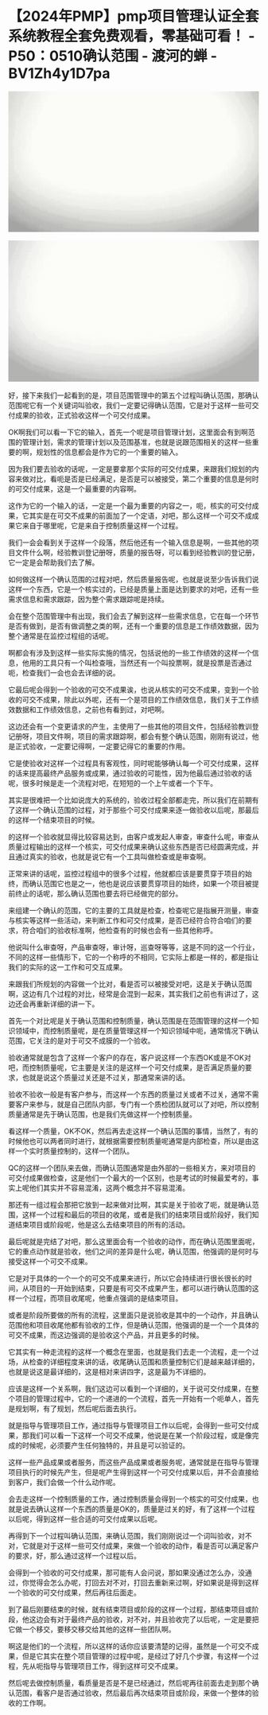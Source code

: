 # 【2024年PMP】pmp项目管理认证全套系统教程全套免费观看，零基础可看！ - P50：0510确认范围 - 渡河的蝉 - BV1Zh4y1D7pa

![](img/b9ef5da672c49c7868617ca7411835cc_0.png)

![](img/b9ef5da672c49c7868617ca7411835cc_1.png)

好，接下来我们一起看到的是，项目范围管理中的第五个过程叫确认范围，那确认范围呢它有一个关键词叫验收，我们一定要记得确认范围，它是对于这样一些可交付成果的验收，正式验收这样一个可交付成果。

OK啊我们可以看一下它的输入，首先一个呢是项目管理计划，这里面会有到啊范围的管理计划，需求的管理计划以及范围基准，也就是说跟范围相关的这样一些重要的啊，规划性的信息都会是作为它的一个重要的输入。

因为我们要去验收的话呢，一定是要拿那个实际的可交付成果，来跟我们规划的内容来做对比，看呃是否是已经满足，是否是可以被接受，第二个重要的信息是何时的可交付成果，这是一个最重要的内容啊。

这作为它的一个输入的话，一定是一个最为重要的内容之一，呃，核实的可交付成果，它其实是在可交不成果的前面加了一个定语，对吧，那么这样一个可交不成成果它来自于哪里呢，它是来自于控制质量这样一个过程。

我们一会会看到关于这样一个段落，然后他还有一个输入信息是啊，一些其他的项目文件什么啊，经验教训登记册呀，质量的报告呀，可以看到经验教训的登记册，它一定是会帮助我们去了解。

如何做这样一个确认范围的过程对吧，然后质量报告呢，也就是说至少告诉我们说这样一个东西，它是一个核实过的，已经是质量上面是达到要求的对吧，还有一些需求信息和需求跟踪，因为整个需求跟踪呢是持续。

会在整个范围管理中有出现，我们会去了解到这样一些需求信息，它在每一个环节是否有做到，是否有做调整之类的啊，还有一个重要的信息是工作绩效数据，因为整个通常是在监控过程组的话呢。

啊都会有涉及到这样一些实际实施的情况，包括说他的一些工作绩效的这样一个信息，他用的工具只有一个叫检查哦，当然还有一个叫投票啊，就是投票是否通过呃，检查我们一会也会去详细的说。

它最后呢会得到一个验收的可交不成果诶，也说从核实的可交不成果，变到一个验收的可交不成果，除此以外呢，还有一个是项目的工作绩效信息，我们关于工作绩效数据和工作绩效信息，之前也有看到过，对吧啊。

这边还会有一个变更请求的产生，主使用了一些其他的项目文件，包括经验教训登记册呀，项目文件啊，项目的需求跟踪啊，都会有整个确认范围，刚刚有说过，他是正式验收，一定要记得啊，一定要记得它的重要的作用。

它是使验收对这样一个过程具有客观性，同时呢能够确认每一个可交付成果，这样的话来提高最终产品服务或成果，通过验收的可能性，因为他最后通过验收的话呢，很多时候是走一个流程对吧，在短短的一个上午或者一个下午。

其实是很难把一个比如说庞大的系统的，验收过程全部都走完，所以我们在前期有了这样一个确认范围的过程，对于那些个可交付成果来逐一做验收以后呢，那最后的这样一个结束项目的时候。

的这样一个验收就显得比较容易达到，由客户或发起人审查，审查什么呢，审查从质量过程输出的这样一个核实，可交付成果来确认这些东西是否已经圆满完成，并且通过真实的验收，也就是说它有一个工具叫做检查或是审查啊。

正常来讲的话呢，监控过程组中的很多个过程，他就都应该是要贯穿于项目的始终，而确认范围它也是之一，他也是说应该要贯穿项目的始终，如果一个项目被提前终止的话呢，那么确认范围也要去将已经做完的部分。

来组建一个确认的范围，它的主要的工具就是检查，检查呢它是指展开测量，审查与核实等这样一些活动，来判断工作和可交付成果，是否已经符合符合咱们的要求，符合咱们的验收标准啊，他检查有的时候也会有一些其他称呼。

他说叫什么审查呀，产品审查呀，审计呀，巡查呀等等，这是不同的这一个行业，不同的这样一些情形下，它的一个称呼的不相同，它实际上都是一样的，都是指让我们的实际的这一工作和可交互成果。

来跟我们所规划的内容做一个比对，看是否可以被接受对吧，这是关于确认范围啊，这边有几个过程的对比，经常是会混到一起来，其实我们之前也有讲过了，这边还会再重新详细的讲一下。

首先一个对比呢是关于确认范围和控制质量，确认范围是在范围管理的这样一个知识领域中，而控制质量呢，是在质量管理这样一个知识领域中呃，通常情况下确认范围，它关注的是对于可交不成膜的一个验收。

验收通常就是包含了这样一个客户的存在，客户说这样一个东西OK或是不OK对吧，而控制质量呢，它主要是关注的是这样一个可交付成果，是否满足质量的要求，也就是说这个质量过关还是不过关，那通常来讲的话。

验收不验收一般是有客户参与，而这样一个东西的质量过关或者不过关，通常不需要客户来参与，就是自己团队内部，专门有一个质检团队就可以了对吧，所以控制质量通常是先于确认范围，也是我们先做这样一个控制质量。

看这样一个质量，OK不OK，然后再去走这样一个确认范围的事情，当然了，有的时候他也可以两者同时进行，就根据需要控制质量呢通常是内部检查，所以是由这样一个实时质量控制的，这样一个团队。

QC的这样一个团队来去做，而确认范围通常是由外部的一些相关方，来对项目的可交付成果做检查，这是他们一个最大的一个区别，也是考试的时候最爱考的，事实上呢他们其实并不容易混淆，这两个概念并不容易混淆。

那还有一组过程会那把它放到一起来做对比啊，其实是关于验收了呃，就是确认范围，这样一个过程和最后的项目的收尾，或者是我们的结束项目或阶段好，我们知道结束项目或阶段呢，他是这么去结束项目的所有的活动。

最后呢就是完结了对吧，那么这里面会有一个验收的动作，而在确认范围里面呢，它的重点动作就是验收，他们之间的差异是什么呢，确认范围，他强调的是何时与接受这样一个可交不成果。

它是对于具体的一个一个的可交不成果来进行，所以它会持续进行很长很长的时间，从项目的一开始到结束，只要是有可交不成果产生，都可以进行确认范围的这样一个过程，而项目收尾呢，他重点强调的是结束项目。

或者是阶段所要做的所有的流程，这里面只是说验收是其中的一个动作，并且确认范围他和项目收尾他都有验收的工作，但是确认范围，他强调的是一个一个具体的可交不成果，而这边强调的是验收这个产品，并且更多的时候。

它其实有一种走流程的这样一个概念在里面，也就是我们去走一个流程，走一个过场，从检查的详细程度来讲的话，收尾确认范围和质量控制它们是越来越详细的，也就是说这是最详细的，这是相对来讲四字，这是最为不详细的。

应该是这样一个关系啊，我们这边可以看到一个详细的，关于说可交付成果，在整个项目的管理过程中，它的一个递进的一个流程，首先一开始有一个呃单人，首先是规划啊，有了规划，然后呢后面去执行。

就是指导与管理项目工作，通过指导与管理项目工作以后呢，会得到一些可交付成果，那我们可以看一下这样一个可交不成果，他说是在某一个阶段过程，或是像完成的时候呢，必须要产生任何独特的，并且是可以验证的。

这样一些产品成果或者服务，而这些产品成果或者服务呢，通常就是在指导与管理项目执行的时候先产生，但是呢产生得到这样一个可交付成果以后，并不会直接给到客户，我们会做一个什么动作呢。

会去走这样一个控制质量的工作，通过控制质量会得到一个核实的可交付成果，也就是说去确认这样一个东西的质量是OK的，质量是过关的好，有了这样一个过程以后呢，得到这样一些合适的可交付成果以后呢。

再得到下一个过程叫确认范围，来确认范围，我们刚刚说过一个词叫验收，对不对，它就是对于这样一些可交付成果，来做一个验收的动作，看是否可以满足客户的要求，好，那么通过这样一个过程以后。

会得到一个验收的可交付成果，那可能有人会问说，那如果没通过怎么办，没通过，你觉得会怎么办呢，打回去对不对，打回去重新来过啊，好如果说是得到这样一个验收的可交付成果，然后再往后面走。

到了最后刚要结束的时候，就有结束项目或阶段的这样一个过程，那结束项目或阶段，他这边会有对于最终产品的验收，对不对，并且验收完了以后呢，一定是要把它做一个移交，要移交移交给其他的这样一些团队啊。

啊这是他们的一个流程，所以这样的话你应该要清楚的记得，虽然是一个可交不成果，但是它其实在整个项目管理的过程中呢，是经过了好几个步骤，有这样一个过程，先从呃指导与管理项目工作，得到这样可交不成果。

然后呢去做控制质量，看质量是否是不是已经通过，然后呢再往前面去走到那个确认范围，看客户是否通过验收，然后最后再次结束项目或阶段，来做一个整体的验收的工作啊。

